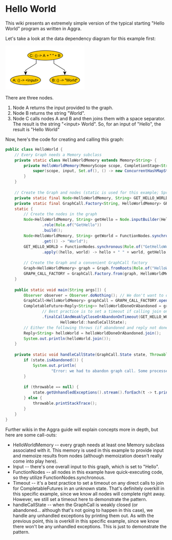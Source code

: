 # Hello World

This wiki presents an extremely simple version of the typical starting "Hello World" program as written in Aggra.

Let's take a look at the data dependency diagram for this example first:

![hello-world](https://github.com/graydavid/aggra-guide/blob/gh-pages/hello-world/hello-world.png)

There are three nodes.
1. Node A returns the input provided to the graph.
2. Node B returns the string "World".
3. Node C calls nodes A and B and then joins them with a space separator. The result is the string "&lt;input> World". So, for an input of "Hello", the result is "Hello World"

Now, here's the code for creating and calling this graph:

```java
public class HelloWorld {
    // Every Graph needs a Memory subclass
    private static class HelloWorldMemory extends Memory<String> {
        private HelloWorldMemory(MemoryScope scope, CompletionStage<String> input) {
            super(scope, input, Set.of(), () -> new ConcurrentHashMapStorage());
        }
    }

    // Create the Graph and nodes (static is used for this example; Spring/Guice are just as valid)
    private static final Node<HelloWorldMemory, String> GET_HELLO_WORLD;
    private static final GraphCall.Factory<String, HelloWorldMemory> GRAPH_CALL_FACTORY;
    static {
        // Create the nodes in the graph
        Node<HelloWorldMemory, String> getHello = Node.inputBuilder(HelloWorldMemory.class)
                .role(Role.of("GetHello"))
                .build();
        Node<HelloWorldMemory, String> getWorld = FunctionNodes.synchronous(Role.of("GetWorld"), HelloWorldMemory.class)
                .get(() -> "World");
        GET_HELLO_WORLD = FunctionNodes.synchronous(Role.of("GetHelloWorld"), HelloWorldMemory.class)
                .apply((hello, world) -> hello + " " + world, getHello, getWorld);

        // Create the Graph and a convenient GraphCall factory
        Graph<HelloWorldMemory> graph = Graph.fromRoots(Role.of("HelloWorldGraph"), Set.of(GET_HELLO_WORLD));
        GRAPH_CALL_FACTORY = GraphCall.Factory.from(graph, HelloWorldMemory::new);
    }

    public static void main(String args[]) {
        Observer observer = Observer.doNothing(); // We don't want to observe any node calls
        GraphCall<HelloWorldMemory> graphCall = GRAPH_CALL_FACTORY.openCancellableCall("Hello", observer);
        CompletableFuture<Reply<String>> helloWorldDoneOrAbandoned = graphCall
                // Best practice is to set a timeout if calling join on unknown Future
                .finalCallAndWeaklyCloseOrAbandonOnTimeout(GET_HELLO_WORLD, 5, TimeUnit.SECONDS,
                        HelloWorld::handleCallState);
        // Either the following throws (if abandoned and reply not done) or is fine (and helloWorld is fine)
        Reply<String> helloWorld = helloWorldDoneOrAbandoned.join();
        System.out.println(helloWorld.join());
    }

    private static void handleCallState(GraphCall.State state, Throwable throwable, Reply<String> finalReply) {
        if (state.isAbandoned()) {
            System.out.println(
                    "Error: we had to abandon graph call. Some processes may still be running in the background");
        }

        if (throwable == null) {
            state.getUnhandledExceptions().stream().forEach(t -> t.printStackTrace());
        } else {
            throwable.printStackTrace();
        }
    }
}
```

Further wikis in the Aggra guide will explain concepts more in depth, but here are some call-outs:
* HelloWorldMemory -- every graph needs at least one Memory subclass associated with it. This memory is used in this example to provide input and memoize results from nodes (although memoization doesn't really come into play here).
* Input -- there's one overall input to this graph, which is set to "Hello".
* FunctionNodes -- all nodes in this example have quick-executing code, so they utilize FunctionNodes.synchronous.
* Timeout -- it's a best practice to set a timeout on any direct calls to join for CompletableFutures in an unknown state. That's definitely overkill in this specific example, since we know all nodes will complete right away. However, we still set a timeout here to demonstrate the pattern.
* handleCallState -- when the GraphCall is weakly closed (or abandoned... although that's not going to happen in this case), we handle any unhandled exceptions by printing them out. As with the previous point, this is overkill in this specific example, since we know there won't be any unhandled exceptions. This is just to demonstrate the pattern.